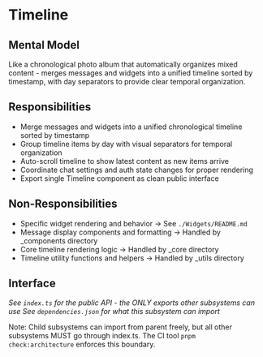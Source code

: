 # Timeline

## Mental Model
Like a chronological photo album that automatically organizes mixed content - merges messages and widgets into a unified timeline sorted by timestamp, with day separators to provide clear temporal organization.

## Responsibilities
- Merge messages and widgets into a unified chronological timeline sorted by timestamp
- Group timeline items by day with visual separators for temporal organization
- Auto-scroll timeline to show latest content as new items arrive
- Coordinate chat settings and auth state changes for proper rendering
- Export single Timeline component as clean public interface

## Non-Responsibilities
- Specific widget rendering and behavior → See `./Widgets/README.md`
- Message display components and formatting → Handled by _components directory
- Core timeline rendering logic → Handled by _core directory
- Timeline utility functions and helpers → Handled by _utils directory

## Interface
*See `index.ts` for the public API - the ONLY exports other subsystems can use*
*See `dependencies.json` for what this subsystem can import*

Note: Child subsystems can import from parent freely, but all other subsystems MUST go through index.ts. The CI tool `pnpm check:architecture` enforces this boundary.